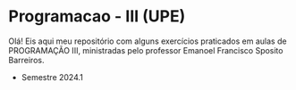 # Programacao - III (UPE)
Olá! Eis aqui meu repositório com alguns exercícios praticados em aulas de PROGRAMAÇÃO III, ministradas pelo professor Emanoel Francisco Sposito Barreiros.

- Semestre 2024.1
